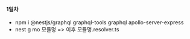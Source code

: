 #### 1일차

- npm i @nestjs/graphql graphql-tools graphql apollo-server-express
- nest g mo 모듈명 => 이후 모듈명.resolver.ts

